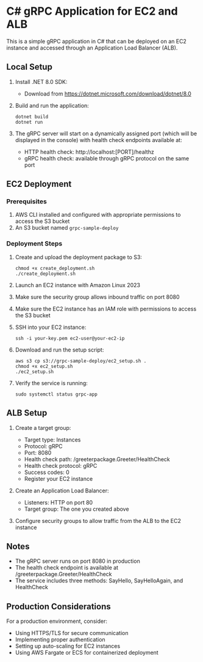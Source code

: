 # C# gRPC Application for EC2 and ALB

This is a simple gRPC application in C# that can be deployed on an EC2 instance and accessed through an Application Load Balancer (ALB).

## Local Setup

1. Install .NET 8.0 SDK:
   - Download from https://dotnet.microsoft.com/download/dotnet/8.0

2. Build and run the application:
   ```
   dotnet build
   dotnet run
   ```

3. The gRPC server will start on a dynamically assigned port (which will be displayed in the console) with health check endpoints available at:
   - HTTP health check: http://localhost:[PORT]/healthz
   - gRPC health check: available through gRPC protocol on the same port

## EC2 Deployment

### Prerequisites

1. AWS CLI installed and configured with appropriate permissions to access the S3 bucket
2. An S3 bucket named `grpc-sample-deploy`

### Deployment Steps

1. Create and upload the deployment package to S3:
   ```
   chmod +x create_deployment.sh
   ./create_deployment.sh
   ```

2. Launch an EC2 instance with Amazon Linux 2023

3. Make sure the security group allows inbound traffic on port 8080

4. Make sure the EC2 instance has an IAM role with permissions to access the S3 bucket

5. SSH into your EC2 instance:
   ```
   ssh -i your-key.pem ec2-user@your-ec2-ip
   ```

6. Download and run the setup script:
   ```
   aws s3 cp s3://grpc-sample-deploy/ec2_setup.sh .
   chmod +x ec2_setup.sh
   ./ec2_setup.sh
   ```

7. Verify the service is running:
   ```
   sudo systemctl status grpc-app
   ```

## ALB Setup

1. Create a target group:
   - Target type: Instances
   - Protocol: gRPC
   - Port: 8080
   - Health check path: /greeterpackage.Greeter/HealthCheck
   - Health check protocol: gRPC
   - Success codes: 0
   - Register your EC2 instance

2. Create an Application Load Balancer:
   - Listeners: HTTP on port 80
   - Target group: The one you created above

3. Configure security groups to allow traffic from the ALB to the EC2 instance

## Notes

- The gRPC server runs on port 8080 in production
- The health check endpoint is available at /greeterpackage.Greeter/HealthCheck
- The service includes three methods: SayHello, SayHelloAgain, and HealthCheck

## Production Considerations

For a production environment, consider:
- Using HTTPS/TLS for secure communication
- Implementing proper authentication
- Setting up auto-scaling for EC2 instances
- Using AWS Fargate or ECS for containerized deployment
